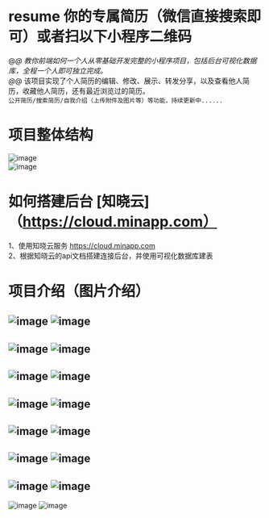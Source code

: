 # resume 你的专属简历（微信直接搜索即可）或者扫以下小程序二维码
@_@  教你前端如何一个人从零基础开发完整的小程序项目，包括后台可视化数据库，全程一个人即可独立完成。<br> 
@_@  该项目实现了个人简历的编辑、修改、展示、转发分享，以及查看他人简历，收藏他人简历，还有最近浏览过的简历。<br>
`公开简历/搜索简历/自我介绍（上传附件及图片等）等功能，持续更新中......`

# 项目整体结构
![image](https://github.com/susuGirl/resume/blob/master/images/qrcode.jpg)<br>
![image](https://github.com/susuGirl/resume/blob/master/images/projectStructure.png)
# 如何搭建后台 [知晓云]（https://cloud.minapp.com）
1、使用知晓云服务 https://cloud.minapp.com<br>
2、根据知晓云的api文档搭建连接后台，并使用可视化数据库建表<br>
# 项目介绍（图片介绍）
![image](https://github.com/susuGirl/resume/blob/master/images/introduction14.png)
![image](https://github.com/susuGirl/resume/blob/master/images/introduction1.png)
---
![image](https://github.com/susuGirl/resume/blob/master/images/introduction1.jpg)
![image](https://github.com/susuGirl/resume/blob/master/images/introduction2.jpg)
---
![image](https://github.com/susuGirl/resume/blob/master/images/introduction6.png)
![image](https://github.com/susuGirl/resume/blob/master/images/introduction8.png)
---
![image](https://github.com/susuGirl/resume/blob/master/images/introduction7.png)
![image](https://github.com/susuGirl/resume/blob/master/images/introduction9.png)
---
![image](https://github.com/susuGirl/resume/blob/master/images/introduction10.png)
![image](https://github.com/susuGirl/resume/blob/master/images/introduction11.png)
---
![image](https://github.com/susuGirl/resume/blob/master/images/introduction2.png)
![image](https://github.com/susuGirl/resume/blob/master/images/introduction4.png)
---
![image](https://github.com/susuGirl/resume/blob/master/images/introduction3.png)
![image](https://github.com/susuGirl/resume/blob/master/images/introduction5.png)
---
![image](https://github.com/susuGirl/resume/blob/master/images/introduction12.png)
![image](https://github.com/susuGirl/resume/blob/master/images/introduction13.png)

